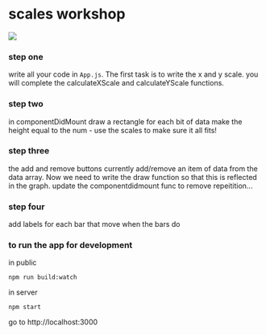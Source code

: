 # scales workshop

![](./bars-gif.gif)

### step one

write all your code in `App.js`. The first task is to write the x and y scale. you will complete the calculateXScale and calculateYScale functions.

### step two

in componentDidMount draw a rectangle for each bit of data make the height equal to the num - use the scales to make sure it all fits!

### step three

the add and remove buttons currently add/remove an item of data from the data array. Now we need to write the draw function so that this is reflected in the graph. update the componentdidmount func to remove repeitition...

### step four

add labels for each bar that move when the bars do

### to run the app for development

in public

```
npm run build:watch
```

in server

```
npm start
```

go to http://localhost:3000
